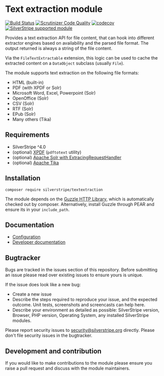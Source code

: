 # Text extraction module

[![Build Status](https://api.travis-ci.com/silverstripe/silverstripe-textextraction.svg?branch=3)](https://travis-ci.com/silverstripe/silverstripe-textextraction)
[![Scrutinizer Code Quality](https://scrutinizer-ci.com/g/silverstripe/silverstripe-textextraction/badges/quality-score.png?b=master)](https://scrutinizer-ci.com/g/silverstripe/silverstripe-textextraction/?branch=master)
[![codecov](https://codecov.io/gh/silverstripe/silverstripe-textextraction/branch/master/graph/badge.svg)](https://codecov.io/gh/silverstripe/silverstripe-textextraction)
[![SilverStripe supported module](https://img.shields.io/badge/silverstripe-supported-0071C4.svg)](https://www.silverstripe.org/software/addons/silverstripe-commercially-supported-module-list/)

Provides a text extraction API for file content, that can hook into different extractor
engines based on availability and the parsed file format. The output returned is always a string of the file content.

Via the `FileTextExtractable` extension, this logic can be used to
cache the extracted content on a `DataObject` subclass (usually `File`).

The module supports text extraction on the following file formats:

 * HTML (built-in)
 * PDF (with XPDF or Solr)
 * Microsoft Word, Excel, Powerpoint (Solr)
 * OpenOffice (Solr)
 * CSV (Solr)
 * RTF (Solr)
 * EPub (Solr)
 * Many others (Tika)

## Requirements

 * SilverStripe ^4.0
 * (optional) [XPDF](http://www.foolabs.com/xpdf/) (`pdftotext` utility)
 * (optional) [Apache Solr with ExtracingRequestHandler](http://wiki.apache.org/solr/ExtractingRequestHandler)
 * (optional) [Apache Tika](http://tika.apache.org/)

## Installation

```
composer require silverstripe/textextraction
```

The module depends on the [Guzzle HTTP Library](http://guzzlephp.org),
which is automatically checked out by composer. Alternatively, install Guzzle
through PEAR and ensure its in your `include_path`.

## Documentation

 * [Configuration](docs/en/configuration.md)
 * [Developer documentation](/docs/en/developer-docs.md)

## Bugtracker

Bugs are tracked in the issues section of this repository. Before submitting an issue please read over
existing issues to ensure yours is unique.

If the issue does look like a new bug:

 - Create a new issue
 - Describe the steps required to reproduce your issue, and the expected outcome. Unit tests, screenshots
  and screencasts can help here.
 - Describe your environment as detailed as possible: SilverStripe version, Browser, PHP version,
 Operating System, any installed SilverStripe modules.

Please report security issues to security@silverstripe.org directly. Please don't file security issues in the bugtracker.

## Development and contribution
If you would like to make contributions to the module please ensure you raise a pull request and discuss
 with the module maintainers.
